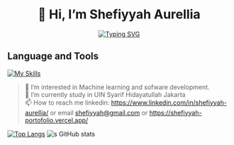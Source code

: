 <h1 align="center">👋 Hi, I’m Shefiyyah Aurellia</h1>


<div align="center">
  <a href="https://git.io/typing-svg">
    <img src="https://readme-typing-svg.herokuapp.com?font=Fira+Code&weight=500&size=34&pause=1000&color=B37A34&background=FF53EA00&random=false&width=435&lines=Show+Your+True+Colors" alt="Typing SVG">
  </a>
</div>

## Language and Tools
[![My Skills](https://skillicons.dev/icons?i=js,html,css,tensorflow,php,laravel,docker,python,mysql,java)](https://skillicons.dev)


> 👀 I’m interested in Machine learning and sofware development.<br>
> 🌱 I’m currently study in UIN Syarif Hidayatullah Jakarta<br>
> 📫 How to reach me linkedin: https://www.linkedin.com/in/shefiyyah-aurellia/ or email shefiyyah@gmail.com or https://shefiyyah-portofolio.vercel.app/ <br>

[![Top Langs](https://github-readme-stats.vercel.app/api/top-langs/?username=shefiyyahaurll&layout=donut-vertical)](https://github.com/shefiyyahaurll/github-readme-stats)
![s GitHub stats](https://github-readme-stats.vercel.app/api?username=shefiyyahaurll\&rank_icon=github)
<!---
shefiyyahaurll/shefiyyahaurll is a ✨ special ✨ repository because its `README.md` (this file) appears on your GitHub profile.
You can click the Preview link to take a look at your changes.
--->
